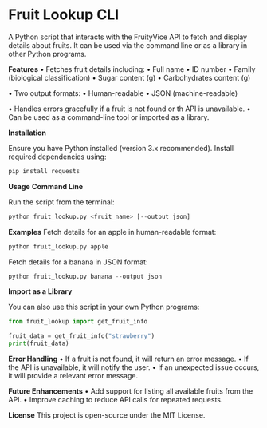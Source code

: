 # **Fruit Lookup CLI**

A Python script that interacts with the FruityVice API to fetch and display details about fruits. It can be used via the command line or as a library in other Python programs.

**Features**
• Fetches fruit details including:
    • Full name
    • ID number
    • Family (biological classification)
    • Sugar content (g)
    • Carbohydrates content (g)

• Two output formats:
    • Human-readable
    • JSON (machine-readable)

• Handles errors gracefully if a fruit is not found or th API is unavailable.
• Can be used as a command-line tool or imported as a library.

**Installation**

Ensure you have Python installed (version 3.x recommended). Install required dependencies using:
```python
pip install requests
```

**Usage**
**Command Line**

Run the script from the terminal:
```python
python fruit_lookup.py <fruit_name> [--output json]
```

**Examples**
Fetch details for an apple in human-readable format:
```python
python fruit_lookup.py apple
```
Fetch details for a banana in JSON format:
```python
python fruit_lookup.py banana --output json
```

**Import as a Library**

You can also use this script in your own Python programs:
```python
from fruit_lookup import get_fruit_info

fruit_data = get_fruit_info("strawberry")
print(fruit_data)

```

**Error Handling**
• If a fruit is not found, it will return an error message.
• If the API is unavailable, it will notify the user.
• If an unexpected issue occurs, it will provide a relevant error message.

**Future Enhancements**
• Add support for listing all available fruits from the API.
• Improve caching to reduce API calls for repeated requests.

**License**
This project is open-source under the MIT License.
